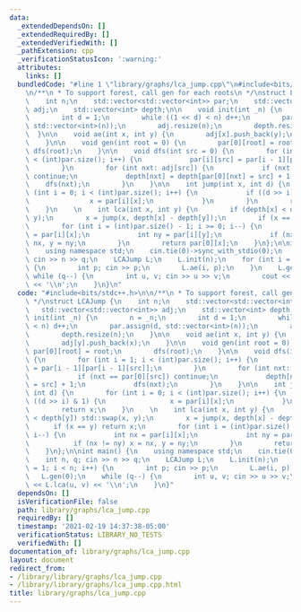 ```yaml
---
data:
  _extendedDependsOn: []
  _extendedRequiredBy: []
  _extendedVerifiedWith: []
  _pathExtension: cpp
  _verificationStatusIcon: ':warning:'
  attributes:
    links: []
  bundledCode: "#line 1 \"library/graphs/lca_jump.cpp\"\n#include<bits/stdc++.h>\n\
    \n/**\n * To support forest, call gen for each roots\n */\nstruct LCAJump {\n\
    \    int n;\n    std::vector<std::vector<int>> par;\n    std::vector<std::vector<int>>\
    \ adj;\n    std::vector<int> depth;\n\n    void init(int _n) {\n        n = _n;\n\
    \        int d = 1;\n        while ((1 << d) < n) d++;\n        par.assign(d,\
    \ std::vector<int>(n));\n        adj.resize(n);\n        depth.resize(n);\n  \
    \  }\n\n    void ae(int x, int y) {\n        adj[x].push_back(y);\n        adj[y].push_back(x);\n\
    \    }\n\n    void gen(int root = 0) {\n        par[0][root] = root;\n       \
    \ dfs(root);\n    }\n\n    void dfs(int src = 0) {\n        for (int i = 1; i\
    \ < (int)par.size(); i++) {\n            par[i][src] = par[i - 1][par[i - 1][src]];\n\
    \        }\n        for (int nxt: adj[src]) {\n            if (nxt == par[0][src])\
    \ continue;\n            depth[nxt] = depth[par[0][nxt] = src] + 1;\n        \
    \    dfs(nxt);\n        }\n    }\n\n    int jump(int x, int d) {\n        for\
    \ (int i = 0; i < (int)par.size(); i++) {\n            if ((d >> i) & 1) {\n \
    \               x = par[i][x];\n            }\n        }\n        return x;\n\
    \    }\n    \n    int lca(int x, int y) {\n        if (depth[x] < depth[y]) std::swap(x,\
    \ y);\n        x = jump(x, depth[x] - depth[y]);\n        if (x == y) return x;\n\
    \        for (int i = (int)par.size() - 1; i >= 0; i--) {\n            int nx\
    \ = par[i][x];\n            int ny = par[i][y];\n            if (nx != ny) x =\
    \ nx, y = ny;\n        }\n        return par[0][x];\n    }\n};\n\nint main() {\n\
    \    using namespace std;\n    cin.tie(0)->sync_with_stdio(0);\n    int n, q;\
    \ cin >> n >> q;\n    LCAJump L;\n    L.init(n);\n    for (int i = 1; i < n; i++)\
    \ {\n        int p; cin >> p;\n        L.ae(i, p);\n    }\n    L.gen(0);\n   \
    \ while (q--) {\n        int u, v; cin >> u >> v;\n        cout << L.lca(u, v)\
    \ << '\\n';\n    }\n}\n"
  code: "#include<bits/stdc++.h>\n\n/**\n * To support forest, call gen for each roots\n\
    \ */\nstruct LCAJump {\n    int n;\n    std::vector<std::vector<int>> par;\n \
    \   std::vector<std::vector<int>> adj;\n    std::vector<int> depth;\n\n    void\
    \ init(int _n) {\n        n = _n;\n        int d = 1;\n        while ((1 << d)\
    \ < n) d++;\n        par.assign(d, std::vector<int>(n));\n        adj.resize(n);\n\
    \        depth.resize(n);\n    }\n\n    void ae(int x, int y) {\n        adj[x].push_back(y);\n\
    \        adj[y].push_back(x);\n    }\n\n    void gen(int root = 0) {\n       \
    \ par[0][root] = root;\n        dfs(root);\n    }\n\n    void dfs(int src = 0)\
    \ {\n        for (int i = 1; i < (int)par.size(); i++) {\n            par[i][src]\
    \ = par[i - 1][par[i - 1][src]];\n        }\n        for (int nxt: adj[src]) {\n\
    \            if (nxt == par[0][src]) continue;\n            depth[nxt] = depth[par[0][nxt]\
    \ = src] + 1;\n            dfs(nxt);\n        }\n    }\n\n    int jump(int x,\
    \ int d) {\n        for (int i = 0; i < (int)par.size(); i++) {\n            if\
    \ ((d >> i) & 1) {\n                x = par[i][x];\n            }\n        }\n\
    \        return x;\n    }\n    \n    int lca(int x, int y) {\n        if (depth[x]\
    \ < depth[y]) std::swap(x, y);\n        x = jump(x, depth[x] - depth[y]);\n  \
    \      if (x == y) return x;\n        for (int i = (int)par.size() - 1; i >= 0;\
    \ i--) {\n            int nx = par[i][x];\n            int ny = par[i][y];\n \
    \           if (nx != ny) x = nx, y = ny;\n        }\n        return par[0][x];\n\
    \    }\n};\n\nint main() {\n    using namespace std;\n    cin.tie(0)->sync_with_stdio(0);\n\
    \    int n, q; cin >> n >> q;\n    LCAJump L;\n    L.init(n);\n    for (int i\
    \ = 1; i < n; i++) {\n        int p; cin >> p;\n        L.ae(i, p);\n    }\n \
    \   L.gen(0);\n    while (q--) {\n        int u, v; cin >> u >> v;\n        cout\
    \ << L.lca(u, v) << '\\n';\n    }\n}"
  dependsOn: []
  isVerificationFile: false
  path: library/graphs/lca_jump.cpp
  requiredBy: []
  timestamp: '2021-02-19 14:37:38-05:00'
  verificationStatus: LIBRARY_NO_TESTS
  verifiedWith: []
documentation_of: library/graphs/lca_jump.cpp
layout: document
redirect_from:
- /library/library/graphs/lca_jump.cpp
- /library/library/graphs/lca_jump.cpp.html
title: library/graphs/lca_jump.cpp
---
```


